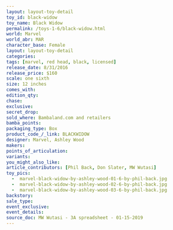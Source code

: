 ```yaml
---
layout: layout-toy-detail 
toy_id: black-widow
toy_name: Black Widow
permalink: /toys-1-6/black-widow.html
world: Marvel
world_abr: MAR
character_base: Female
layout: layout-toy-detail
categories: 
tags: [marvel, red head, black, licensed]
release_date: 8/31/2016
release_price: $160 
scale: one sixth
size: 12 inches
comes_with: 
edition_qty: 
chase: 
exclusive: 
secret_drop: 
sold_where: Bambaland.com and retailers
bamba_points: 
packaging_type: Box
product_code_/_link: BLACKWIDOW
designer: Marvel, Ashley Wood
makers: 
points_of_articulation: 
variants: 
you_might_also_like: 
article_contributors: [Phil Back, Don Slater, MW Wutasi]
toy_pics: 
  -  marvel-black-widow-by-ashley-wood-01-6-by-phil-back.jpg
  -  marvel-black-widow-by-ashley-wood-02-6-by-phil-back.jpg
  -  marvel-black-widow-by-ashley-wood-03-6-by-phil-back.jpg
backstory: 
sale_type: 
event_exclusive: 
event_details: 
source_doc: MW Wutasi - 3A spreadsheet - 01-15-2019
---
```

